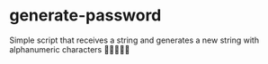 # generate-password
Simple script that receives a string and generates a new string with alphanumeric characters

